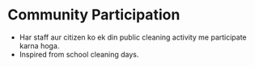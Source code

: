 # Community Participation
- Har staff aur citizen ko ek din public cleaning activity me participate karna hoga.  
- Inspired from school cleaning days.
